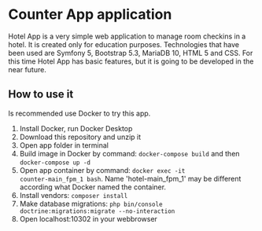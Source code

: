 # Counter App application
Hotel App is a very simple web application to manage room checkins in a hotel. It is created only for education purposes. 
Technologies that have been used are Symfony 5, Bootstrap 5.3, MariaDB 10, HTML 5 and CSS. 
For this time Hotel App has basic features, but it is going to be developed in the near future.

## How to use it
Is recommended use Docker to try this app.
1. Install Docker, run Docker Desktop
2. Download this repository and unzip it
3. Open app folder in terminal
4. Build image in Docker by command: <code>docker-compose build</code> and then <code>docker-compose up -d</code>
5. Open app container by command: <code>docker exec -it counter-main_fpm_1 bash</code>. Name 'hotel-main_fpm_1' may be different according what Docker named the container. 
6. Install vendors: <code>composer install</code>
7. Make database migrations: <code>php bin/console doctrine:migrations:migrate --no-interaction</code>
9. Open localhost:10302 in your webbrowser

